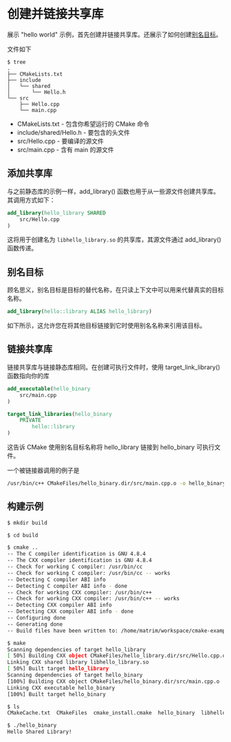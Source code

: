 # 创建并链接共享库

展示 "hello world" 示例，首先创建并链接共享库。还展示了如何创建[别名目标](https://cmake.org/cmake/help/v3.0/manual/cmake-buildsystem.7.html#alias-targets)。

文件如下
```
$ tree
.
├── CMakeLists.txt
├── include
│   └── shared
│       └── Hello.h
└── src
    ├── Hello.cpp
    └── main.cpp
```

- CMakeLists.txt - 包含你希望运行的 CMake 命令
- include/shared/Hello.h - 要包含的头文件
- src/Hello.cpp - 要编译的源文件
- src/main.cpp - 含有 main 的源文件

## 添加共享库

与之前静态库的示例一样，add_library() 函数也用于从一些源文件创建共享库。其调用方式如下：

```cmake
add_library(hello_library SHARED
    src/Hello.cpp
)
```

这将用于创建名为 `libhello_library.so` 的共享库，其源文件通过 add_library() 函数传递。

## 别名目标

顾名思义，别名目标是目标的替代名称，在只读上下文中可以用来代替真实的目标名称。

```cmake
add_library(hello::library ALIAS hello_library)
```

如下所示，这允许您在将其他目标链接到它时使用别名名称来引用该目标。

## 链接共享库

链接共享库与链接静态库相同。在创建可执行文件时，使用 target_link_library()函数指向你的库

```cmake
add_executable(hello_binary
    src/main.cpp
)

target_link_libraries(hello_binary
    PRIVATE
        hello::library
)
```

这告诉 CMake 使用别名目标名称将 hello_library 链接到 hello_binary 可执行文件。

一个被链接器调用的例子是
```bash
/usr/bin/c++ CMakeFiles/hello_binary.dir/src/main.cpp.o -o hello_binary -rdynamic libhello_library.so -Wl,-rpath,/home/matrim/workspace/cmake-examples/01-basic/D-shared-library/build
```

## 构建示例

```bash
$ mkdir build

$ cd build

$ cmake ..
-- The C compiler identification is GNU 4.8.4
-- The CXX compiler identification is GNU 4.8.4
-- Check for working C compiler: /usr/bin/cc
-- Check for working C compiler: /usr/bin/cc -- works
-- Detecting C compiler ABI info
-- Detecting C compiler ABI info - done
-- Check for working CXX compiler: /usr/bin/c++
-- Check for working CXX compiler: /usr/bin/c++ -- works
-- Detecting CXX compiler ABI info
-- Detecting CXX compiler ABI info - done
-- Configuring done
-- Generating done
-- Build files have been written to: /home/matrim/workspace/cmake-examples/01-basic/D-shared-library/build

$ make
Scanning dependencies of target hello_library
[ 50%] Building CXX object CMakeFiles/hello_library.dir/src/Hello.cpp.o
Linking CXX shared library libhello_library.so
[ 50%] Built target hello_library
Scanning dependencies of target hello_binary
[100%] Building CXX object CMakeFiles/hello_binary.dir/src/main.cpp.o
Linking CXX executable hello_binary
[100%] Built target hello_binary

$ ls
CMakeCache.txt  CMakeFiles  cmake_install.cmake  hello_binary  libhello_library.so  Makefile

$ ./hello_binary
Hello Shared Library!
```
